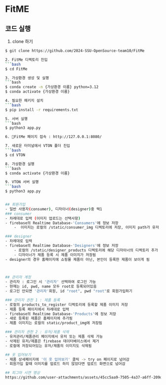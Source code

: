 # FitME

## 코드 실행
1. clone 하기 
```bash
$ git clone https://github.com/2024-SSU-OpenSource-team10/FitMe

2. FitMe 디렉토리 진입
```bash
$ cd FitMe

3. 가상환경 생성 및 실행
```bash
$ conda create -n {가상환경 이름} python=3.12
$ conda activate {가상환경 이름}

4. 필요한 패키지 설치
```bash
$ pip install -r requirements.txt

5. 서버 실행
```bash
$ python3 app.py

6. FitMe 페이지 접속 : http://127.0.0.1:8080/

7. 새로운 터미널에서 VTON 폴더 진입 
```bash
$ cd VTON

8. 가상환경 실행
```bash
$ conda activate {가상환경 이름}

9. VTON 서버 실행
```bash
$ python3 app.py


## 회원가입
- 일반 사용자(consumer), 디자이너(designer)중 택1
### consumer
- 차례대로 입력 (이미지 업로드는 선택사항)
- firebase의 Realtime Database-'Consumers'에 정보 저장
	-  이미지는 로컬의 /static/consumer_img 디렉토리에 저장, 이미지 path가 유저 정보에 저장됨 

### designer
- 차례대로 입력
- firebase의 Realtime Database-'Designers'에 정보 저장
	- 로컬의 /static/designer_products 디렉토리에 해당 디자이너의 디렉토리 추가
	- 디자이너가 제품 등록 시 제품 이미지가 저장됨
- designer의 경우 홈페이지에 쇼핑몰 제품이 아닌, 본인이 등록한 제품이 보이게 됨
 


## 관리자 계정
- 관리자 : 로그인 시 '관리자' 선택하여 로그인 가능
- 현재는 id, pwd, name 모두 root로 등록되어있음 
- 로그인 안되면 '관리자'회원, id "root", pwd "root"로 회원가입하기

### 관리자 권한 1 : 제품 등록
- 로컬의 products_to_register 디렉토리에 등록할 제품 이미지 저장
- 제품 등록 페이지에서 차례대로 입력 
- firebase의 Realtime Database-'Products'에 정보 저장
- 새로 등록된 제품은 홈페이지에 추가됨
- 제품 이미지는 로컬의 static/product_img에 저장됨 

### 관리자 권한 2 : 유저/제품 삭제
- 유저관리/제품관리 페이지에서 유저 또는 제품 삭제 가능
- 삭제된 유저/제품은 firebase 데이터베이스에서 제거
- 로컬에 저장되어있는 유저/제품의 이미지도 삭제됨

## 옷 입어보기
- 제품 상세페이지에 '이 옷 입어보기' 클릭 -> try on 페이지로 넘어감
- 회원가입 할때 이미지를 업로드 하지 않았다면 업로드 화면으로 넘어감

## 피그마 시연 영상
https://github.com/user-attachments/assets/45cc5aa9-7505-4a37-a6ff-209dd40726f8

